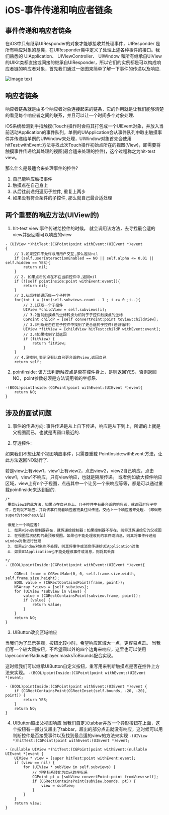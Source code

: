 # iOS-事件传递和响应者链条


## 事件传递和响应者链条

在iOS中只有继承UIResponder的对象才能够接收并处理事件，UIResponder 是所有响应对象的基类，在UIResponder类中定义了处理上述各种事件的接口。我们熟悉的 UIApplication、 UIViewController、 UIWindow 和所有继承自UIView的UIKit类都直接或间接的继承自UIResponder，所以它们的实例都是可以构成响应者链的响应者对象，首先我们通过一张图来简单了解一下事件的传递以及响应.

![Image text](https://upload-images.jianshu.io/upload_images/1197641-ca37721f0f3719bf.png)


## 响应者链条

响应者链条就是由多个响应者对象连接起来的链条，它的作用就是让我们能够清楚的看见每个响应者之间的联系，并且可以让一个时间多个对象处理.

iOS系统检测到手指触摸(Touch)操作时会将其打包成一个UIEvent对象，并放入当前活动Application的事件队列，单例的UIApplication会从事件队列中取出触摸事件并传递给单例的UIWindow来处理，UIWindow对象首先会使用hitTest:withEvent:方法寻找此次Touch操作初始点所在的视图(View)，即需要将触摸事件传递给其处理的视图(最合适来处理的控件)，这个过程称之为hit-test view。

那么什么是最适合来处理事件的控件?
1. 自己能响应触摸事件
2. 触摸点在自己身上
3. 从后往前递归遍历子控件, 重复上两步
4. 如果没有符合条件的子控件, 那么就自己最合适处理


## 两个重要的响应方法(UIView的)

1. hit-test view:事件传递给控件的时候， 就会调用该方法，去寻找最合适的view并返回看可以响应的view
```
- (UIView *)hitTest:(CGPoint)point withEvent:(UIEvent *)event
{
    // 1.如果控件不允许与用用户交互,那么返回nil
    if (self.userInteractionEnabled == NO || self.alpha <= 0.01 || self.hidden == YES){
        return nil;
    }
    // 2. 如果点击的点在不在当前控件中,返回nil
    if (![self pointInside:point withEvent:event]){
        return nil;
    }
    // 3.从后往前遍历每一个子控件
    for(int i = (int)self.subviews.count - 1 ; i >= 0 ;i--){
        // 3.1获取一个子控件
        UIView *childView = self.subviews[i];
        // 3.2当前触摸点的坐标转换为相对于子控件触摸点的坐标
        CGPoint childP = [self convertPoint:point toView:childView];
        // 3.3判断是否在在子控件中找到了更合适的子控件(递归循环)
        UIView *fitView = [childView hitTest:childP withEvent:event];
        // 3.4如果找到了就返回
        if (fitView) {
            return fitView;
        }
    }
    // 4.没找到,表示没有比自己更合适的view,返回自己
    return self;

```

2. pointInside: 该方法判断触摸点是否在控件身上，是则返回YES，否则返回NO，point参数必须是方法调用者的坐标系.
```
-(BOOL)pointInside:(CGPoint)point withEvent:(UIEvent *)event{
    return NO;
}
```


## 涉及的面试问题

1. 事件的传递方向: 事件传递是从上自下传递，响应是从下到上，所谓的上就是父视图而已，也就是离窗口最近的.

2. 穿透控件:

如果我们不想让某个视图响应事件，只需要重载 PointInside:withEvent:方法，让此方法返回NO就行了.

若是view上有view1，view1上有view2，点击view2，view2自己响应，点击view1，view1不响应，只有view响应，也就是隔层传递。
或者例如放大控件响应区域，view上有n个子视图，点击其中一个让另一个来响应等等，都是可以通过重载pointInside来达到目的.

```
/*
 重载view1的此方法，如果点在自己身上，且子控件中有最合适的响应者，就返回对应子控件，否则就不响应，并将该事件随着响应者链条往回传递，交给上一个响应者来处理. (即调用super的touches方法)
 
 谁是上一个响应者?
 1. 如果view的控制器存在，就传递给控制器；如果控制器不存在，则将其传递给它的父视图
 2. 在视图层次结构的最顶级视图，如果也不能处理收到的事件或消息，则其将事件传递给window对象进行处理
 3. 如果window对象也不处理，则其将事件或消息传递给UIApplication对象
 4. 如果UIApplication也不能处理该事件或消息，则将其丢弃
 
*/
- (BOOL)pointInside:(CGPoint)point withEvent:(UIEvent *)event{
    
    CGRect frame = CGRectMake(0, 0, self.frame.size.width, self.frame.size.height);
    BOOL value = (CGRectContainsPoint(frame, point));
    NSArray *views = [self subviews];
    for (UIView *subview in views) {
        value = (CGRectContainsPoint(subview.frame, point));
        if (value) {
            return value;
        }
    }
    return NO;
}
```

3. UIButton改变区域响应

当我们为了显示美观，按钮比较小时，希望响应区域大一点，更容易点击。
当我们写一个较大圆按钮，不希望圆以外的四个边角来响应，这里也可以使用layer.cornerRadius和layer.masksToBounds配合实现。

这时候我们可以继承UIButton自定义按钮，重写用来判断触摸点是否在控件上方法来实现。
`-(BOOL)pointInside:(CGPoint)point withEvent:(UIEvent *)event;`

```
- (BOOL)pointInside:(CGPoint)point withEvent:(UIEvent *)event {
    if (CGRectContainsPoint(CGRectInset(self.bounds, -20, -20), point)) {
        return YES;
    }
    return NO;
}
```

4. UIButton超出父视图响应
当我们自定义tabbar并放一个异形按钮在上面，这个按钮有一部分又超出了tabbar，超出的部分点击就没有响应，这时候可以用判断控件是否接受事件以及找到最合适的view的方法来实现
`-(UIView *)hitTest:(CGPoint)point withEvent:(UIEvent *)event;`

```
- (nullable UIView *)hitTest:(CGPoint)point withEvent:(nullable UIEvent *)event {
    UIView * view = [super hitTest:point withEvent:event];
    if (view == nil) {
        for (UIView * subView in self.subviews) {
            // 将坐标系转化为自己的坐标系
            CGPoint pt = [subView convertPoint:point fromView:self];
            if (CGRectContainsPoint(subView.bounds, pt)) {
                view = subView;
            }
        }
    }
    return view;
}
```
